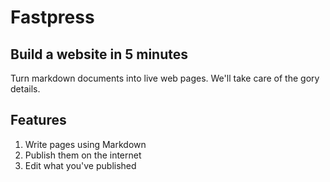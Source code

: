 # Fastpress

## Build a website in 5 minutes

Turn markdown documents into live web pages. We'll take care of the gory details.


## Features

1. Write pages using Markdown
2. Publish them on the internet
3. Edit what you've published
